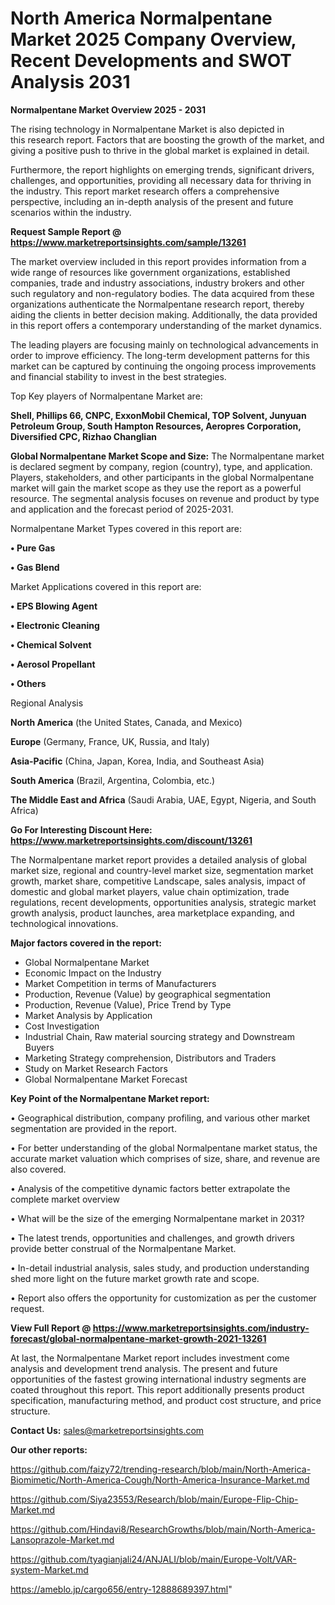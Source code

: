  # North America Normalpentane Market 2025 Company Overview, Recent Developments and SWOT Analysis 2031

<Strong> Normalpentane Market Overview 2025 - 2031</strong>

The rising technology in Normalpentane Market is also depicted in this research report. Factors that are boosting the growth of the market, and giving a positive push to thrive in the global market is explained in detail.

Furthermore, the report highlights on emerging trends, significant drivers, challenges, and opportunities, providing all necessary data for thriving in the industry. This report market research offers a comprehensive perspective, including an in-depth analysis of the present and future scenarios within the industry.

<strong>Request Sample Report @ <a href=https://www.marketreportsinsights.com/sample/13261>https://www.marketreportsinsights.com/sample/13261</a></strong>

The market overview included in this report provides information from a wide range of resources like government organizations, established companies, trade and industry associations, industry brokers and other such regulatory and non-regulatory bodies. The data acquired from these organizations authenticate the Normalpentane research report, thereby aiding the clients in better decision making. Additionally, the data provided in this report offers a contemporary understanding of the market dynamics.

The leading players are focusing mainly on technological advancements in order to improve efficiency. The long-term development patterns for this market can be captured by continuing the ongoing process improvements and financial stability to invest in the best strategies.

Top Key players of Normalpentane Market are:

<strong>Shell, Phillips 66, CNPC, ExxonMobil Chemical, TOP Solvent, Junyuan Petroleum Group, South Hampton Resources, Aeropres Corporation, Diversified CPC, Rizhao Changlian</strong>

<strong><b>Global Normalpentane Market Scope and Size:</b></strong>
The Normalpentane market is declared segment by company, region (country), type, and application. Players, stakeholders, and other participants in the global Normalpentane market will gain the market scope as they use the report as a powerful resource. The segmental analysis focuses on revenue and product by type and application and the forecast period of 2025-2031.

Normalpentane Market Types covered in this report are:

<strong>• Pure Gas

• Gas Blend</strong>

Market Applications covered in this report are:

<strong>• EPS Blowing Agent

• Electronic Cleaning

• Chemical Solvent

• Aerosol Propellant

• Others</strong> 

Regional Analysis

<strong>North America</strong> (the United States, Canada, and Mexico)

<strong>Europe</strong> (Germany, France, UK, Russia, and Italy)

<strong>Asia-Pacific</strong> (China, Japan, Korea, India, and Southeast Asia)

<strong>South America</strong> (Brazil, Argentina, Colombia, etc.)

<strong>The Middle East and Africa</strong> (Saudi Arabia, UAE, Egypt, Nigeria, and South Africa)

<strong>Go For Interesting Discount Here: <a href=https://www.marketreportsinsights.com/discount/13261>https://www.marketreportsinsights.com/discount/13261</a></strong>

The Normalpentane market report provides a detailed analysis of global market size, regional and country-level market size, segmentation market growth, market share, competitive Landscape, sales analysis, impact of domestic and global market players, value chain optimization, trade regulations, recent developments, opportunities analysis, strategic market growth analysis, product launches, area marketplace expanding, and technological innovations.

<strong><b>Major factors covered in the report:</b></strong>
<ul>
  <li>Global Normalpentane Market </li>
  <li>Economic Impact on the Industry</li>
  <li>Market Competition in terms of Manufacturers</li>
  <li>Production, Revenue (Value) by geographical segmentation</li>
  <li>Production, Revenue (Value), Price Trend by Type</li>
  <li>Market Analysis by Application</li>
  <li>Cost Investigation</li>
  <li>Industrial Chain, Raw material sourcing strategy and Downstream Buyers</li>
  <li>Marketing Strategy comprehension, Distributors and Traders</li>
  <li>Study on Market Research Factors</li>
  <li>Global Normalpentane Market Forecast</li>
</ul>

<strong><b>Key Point of the Normalpentane Market report:</b></strong>

• Geographical distribution, company profiling, and various other market segmentation are provided in the report.

• For better understanding of the global Normalpentane market status, the accurate market valuation which comprises of size, share, and revenue are also covered.

• Analysis of the competitive dynamic factors better extrapolate the complete market overview

• What will be the size of the emerging Normalpentane market in 2031?

• The latest trends, opportunities and challenges, and growth drivers provide better construal of the Normalpentane Market.

• In-detail industrial analysis, sales study, and production understanding shed more light on the future market growth rate and scope.

• Report also offers the opportunity for customization as per the customer request.

<strong><b>View Full Report @ <a href=https://www.marketreportsinsights.com/industry-forecast/global-normalpentane-market-growth-2021-13261>https://www.marketreportsinsights.com/industry-forecast/global-normalpentane-market-growth-2021-13261</a></b></strong>


At last, the Normalpentane Market report includes investment come analysis and development trend analysis. The present and future opportunities of the fastest growing international industry segments are coated throughout this report. This report additionally presents product specification, manufacturing method, and product cost structure, and price structure.

<strong>Contact Us:</strong>
sales@marketreportsinsights.com

<strong>Our other reports:</strong>

<a href=https://github.com/faizy72/trending-research/blob/main/North-America-Biomimetic/North-America-Cough/North-America-Insurance-Market.md>https://github.com/faizy72/trending-research/blob/main/North-America-Biomimetic/North-America-Cough/North-America-Insurance-Market.md</a>

<a href=https://github.com/Siya23553/Research/blob/main/Europe-Flip-Chip-Market.md>https://github.com/Siya23553/Research/blob/main/Europe-Flip-Chip-Market.md</a>

<a href=https://github.com/Hindavi8/ResearchGrowths/blob/main/North-America-Lansoprazole-Market.md>https://github.com/Hindavi8/ResearchGrowths/blob/main/North-America-Lansoprazole-Market.md</a>

<a href=https://github.com/tyagianjali24/ANJALI/blob/main/Europe-Volt/VAR-system-Market.md>https://github.com/tyagianjali24/ANJALI/blob/main/Europe-Volt/VAR-system-Market.md</a>

<a href=https://ameblo.jp/cargo656/entry-12888689397.html>https://ameblo.jp/cargo656/entry-12888689397.html</a>"
